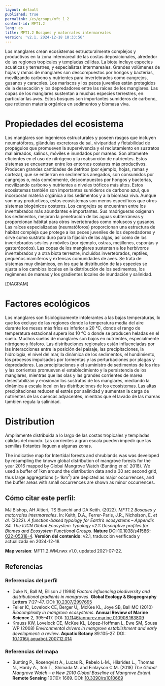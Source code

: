 ```yaml
---
layout: default
published: true
permalink: /es/groups/mft_1_2
content-id: MFT1.2
lang: es
title: MFT1.2 Bosques y matorrales intermareales
version: 'v2.1, 2024-12-18 18:33:56'
---
```


Los manglares crean ecosistemas estructuralmente complejos y productivos en la zona intermareal de las costas deposicionales, alrededor de las regiones tropicales y templadas cálidas. La biota incluye especies acuáticas y terrestres, y especialistas intermareales. Grandes volúmenes de hojas y ramas de manglares son descompuestos por hongos y bacterias, movilizando carbono y nutrientes para invertebrados como cangrejos, gusanos y caracoles. Los mariscos y los peces juveniles están protegidos de la desecación y los depredadores entre las raíces de los manglares. Las copas de los manglares sustentan a muchas especies terrestres, en particular las aves. Estos bosques son importantes sumideros de carbono, que retienen materia orgánica en sedimentos y biomasa viva.

# Propiedades del ecosistema
 
Los manglares son ingenieros estructurales y poseen rasgos que incluyen neumatóforos, glándulas excretoras de sal, viviparidad y flotabilidad de propágulos que promueven la supervivencia y el reclutamiento en sustratos mal aireados, salinos, móviles e inundados por mareas. Son altamente eficientes en el uso de nitrógeno y la reabsorción de nutrientes. Estos sistemas se encuentran entre los entornos costeros más productivos. Producen grandes cantidades de detritos (por ejemplo, hojas, ramas y corteza), que se entierran en sedimentos anegados, son consumidos por cangrejos o, más comúnmente, descompuestos por hongos y bacterias, movilizando carbono y nutrientes a niveles tróficos más altos. Estos ecosistemas también son importantes sumideros de carbono azul, que incorporan materia orgánica a los sedimentos y a la biomasa viva. Aunque son muy productivos, estos ecosistemas son menos específicos que otros sistemas biogénicos costeros. Los cangrejos se encuentran entre los invertebrados más abundantes e importantes. Sus madrigueras oxigenan los sedimentos, mejoran la penetración de las aguas subterráneas y proporcionan hábitat para otros invertebrados como moluscos y gusanos. Las raíces especializadas (neumatóforos) proporcionan una estructura de hábitat compleja que protege a los peces juveniles de los depredadores y sirve como sustrato duro para la fijación de las algas, así como de los invertebrados sésiles y móviles (por ejemplo, ostras, mejillones, esponjas y gasterópodos). Las copas de los manglares sustentan a los herbívoros invertebrados y a otra biota terrestre, incluidos invertebrados, reptiles, pequeños mamíferos y extensas comunidades de aves. Se trata de sistemas muy dinámicos, en los que la distribución de las especies se ajusta a los cambios locales en la distribución de los sedimentos, los regímenes de mareas y los gradientes locales de inundación y salinidad.

[DIAGRAM]

# Factores ecológicos
 
Los manglares son fisiológicamente intolerantes a las bajas temperaturas, lo que los excluye de las regiones donde la temperatura media del aire durante los meses más fríos es inferior a 20 °C, donde el rango de temperatura estacional supera los 10 °C o donde se producen heladas en el suelo. Muchos suelos de manglares son bajos en nutrientes, especialmente nitrógeno y fósforo. Las distribuciones regionales están influenciadas por las interacciones entre la posición del paisaje, las precipitaciones, la hidrología, el nivel del mar, la dinámica de los sedimentos, el hundimiento, los procesos impulsados ​​por tormentas y las perturbaciones por plagas y depredadores. Las precipitaciones y el suministro de sedimentos de los ríos y las corrientes promueven el establecimiento y la persistencia de los manglares, mientras que las olas y las grandes corrientes de marea desestabilizan y erosionan los sustratos de los manglares, mediando la dinámica a escala local en las distribuciones de los ecosistemas. Las altas precipitaciones reducen el estrés por salinidad y aumentan la carga de nutrientes de las cuencas adyacentes, mientras que el lavado de las mareas también regula la salinidad.
 
# Distribution
 
Ampliamente distribuida a lo largo de las costas tropicales y templadas cálidas del mundo. Las corrientes a gran escala pueden impedir que las semillas flotantes lleguen a algunas zonas.

The indicative map for Intertidal forests and shrublands was was developed by resampling the known global distribution of mangrove forests for the year 2016 mapped by Global Mangrove Watch (Bunting _et al._ 2018). We used a buffer of 1km around the distribution data and a 30 arc second grid, thus large aggregations (> 1km<sup>2</sup>) are depicted as major occurrences, and the buffer areas with small occurrences are shown as minor occurrences.

## Cómo citar este perfil:

MJ Bishop, AH Altieri, TS Bianchi and DA Keith. (2022). *MFT1.2 Bosques y matorrales intermareales*. In: Keith, D.A., Ferrer-Paris, J.R., Nicholson, E. *et al.* (2022). *A function-based typology for Earth’s ecosystems – Appendix S4. The IUCN Global Ecosystem Typology v2.1: Descriptive profiles for Biomes and Ecosystem Functional Groups*. **Nature** DOI:[10.1038/s41586-022-05318-4](https://doi.org/10.1038/s41586-022-05318-4).
**Versión del contenido**: v2.1, traducción verificada y actualizada en 2024-12-18.

**Map version**: MFT1.2.WM.nwx v1.0, updated 2021-07-22.

## Referencias

### Referencias del perfil
* Duke N, Ball M, Ellison J  (1998) *Factors influencing biodiversity and distributional gradients in mangroves*. **Global Ecology & Biogeography Letters** 7:27-47. DOI: [10.2307/2997695](http://doi.org/10.2307/2997695)
* Feller IC, Lovelock CE, Berger U,, McKee KL, Joye SB, Ball MC (2010) *Biocomplexity in mangrove ecosystems*. **Annual Review of Marine Science** 2, 395–417. DOI: [10.1146/annurev.marine.010908.163809](http://doi.org/10.1146/annurev.marine.010908.163809)
* Krauss KW, Lovelock CE, McKee KL, López-Hoffman L, Ewe SM, Sousa WP  (2008) *Environmental drivers in mangrove establishment and early development: a review*. **Aquatic Botany** 89:105-27. DOI: [10.1016/j.aquabot.2007.12.014](http://doi.org/10.1016/j.aquabot.2007.12.014)

### Referencias del mapa
* Bunting P., Rosenqvist A., Lucas R., Rebelo L-M., Hilarides L., Thomas N., Hardy A., Itoh T., Shimada M. and Finlayson C.M. (2018) *The Global Mangrove Watch – a New 2010 Global Baseline of Mangrove Extent*. **Remote Sensing** 10(10): 1669. DOI: [10.3390/rs1010669](http://doi.org/10.3390/rs1010669)
